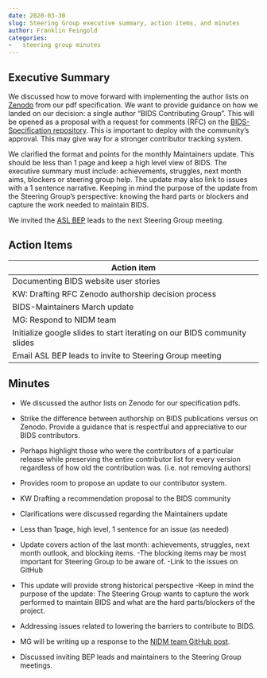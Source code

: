 ```yaml
---
date: 2020-03-30
slug: Steering Group executive summary, action items, and minutes
author: Franklin Feingold
categories:
-   steering group minutes
---
```


<!-- more -->

## Executive Summary

We discussed how to move forward with implementing the author lists on [Zenodo](https://zenodo.org/record/3686062) from our pdf specification. We want to provide guidance on how we landed on our decision: a single author “BIDS Contributing Group”. This will be opened as a proposal with a request for comments (RFC) on the [BIDS-Specification repository](https://github.com/bids-standard/bids-specification). This is important to deploy with the community’s approval. This may give way for a stronger contributor tracking system.

We clarified the format and points for the monthly Maintainers update. This should be less than 1 page and keep a high level view of BIDS. The executive summary must include: achievements, struggles, next month aims, blockers or steering group help. The update may also link to issues with a 1 sentence narrative. Keeping in mind the purpose of the update from the Steering Group’s perspective: knowing the hard parts or blockers and capture the work needed to maintain BIDS.

We invited the [ASL BEP](https://bids.neuroimaging.io/bep005) leads to the next Steering Group meeting.

## Action Items

| Action item                                                              |
| ------------------------------------------------------------------------ |
| Documenting BIDS website user stories                                    |
| KW: Drafting RFC Zenodo authorship decision process                      |
| BIDS-Maintainers March update                                            |
| MG: Respond to NIDM team                                                 |
| Initialize google slides to start iterating on our BIDS community slides |
| Email ASL BEP leads to invite to Steering Group meeting                  |

## Minutes

-   We discussed the author lists on Zenodo for our specification pdfs.

-   Strike the difference between authorship on BIDS publications versus on Zenodo. Provide a guidance that is respectful and appreciative to our BIDS contributors.
-   Perhaps highlight those who were the contributors of a particular release while preserving the entire contributor list for every version regardless of how old the contribution was. (i.e. not removing authors)
-   Provides room to propose an update to our contributor system.
-   KW Drafting a recommendation proposal to the BIDS community

-   Clarifications were discussed regarding the Maintainers update

-   Less than 1page, high level, 1 sentence for an issue (as needed)
-   Update covers action of the last month: achievements, struggles, next month outlook, and blocking items.
  -The blocking items may be most important for Steering Group to be aware of.
  -Link to the issues on GitHub
-   This update will provide strong historical perspective
  -Keep in mind the purpose of the update: The Steering Group wants to capture the work performed to maintain BIDS and what are the hard parts/blockers of the project.

-   Addressing issues related to lowering the barriers to contribute to BIDS.

-   MG will be writing up a response to the [NIDM team GitHub post](https://github.com/bids-standard/bids-specification/issues/423).

-   Discussed inviting BEP leads and maintainers to the Steering Group meetings.
